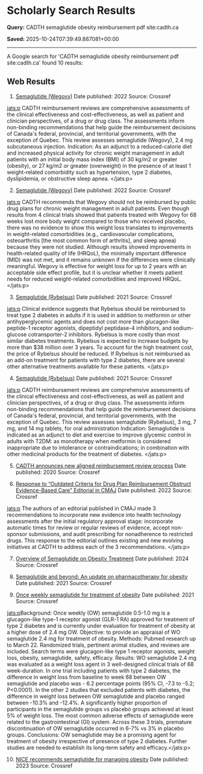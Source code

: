 # Scholarly Search Results

**Query:** CADTH semaglutide obesity reimbursement pdf site:cadth.ca

**Saved:** 2025-10-24T07:39:49.887081+00:00

---

A Google search for 'CADTH semaglutide obesity reimbursement pdf site:cadth.ca' found 10 results:

## Web Results
1. [Semaglutide (Wegovy)](https://canjhealthtechnol.ca/index.php/cjht/article/download/SR0725r/SR0725r)
Date published: 2022
Source: Crossref

<jats:p>&#x0D;
CADTH reimbursement reviews are comprehensive assessments of the clinical effectiveness and cost-effectiveness, as well as patient and clinician perspectives, of a drug or drug class.&#x0D;
The assessments inform non-binding recommendations that help guide the reimbursement decisions of Canada's federal, provincial, and territorial governments, with the exception of Quebec.&#x0D;
This review assesses semaglutide (Wegovy), 2.4 mg subcutaneous injection.&#x0D;
Indication: As an adjunct to a reduced-calorie diet and increased physical activity for chronic weight management in adult patients with an initial body mass index (BMI) of 30 kg/m2 or greater (obesity), or 27 kg/m2 or greater (overweight) in the presence of at least 1 weight-related comorbidity such as hypertension, type 2 diabetes, dyslipidemia, or obstructive sleep apnea.&#x0D;
</jats:p>

2. [Semaglutide (Wegovy)](http://canjhealthtechnol.ca/index.php/cjht/article/download/SR0725/SR0725)
Date published: 2022
Source: Crossref

<jats:p>&#x0D;
CADTH recommends that Wegovy should not be reimbursed by public drug plans for chronic weight management in adult patients.&#x0D;
Even though results from 4 clinical trials showed that patients treated with Wegovy for 68 weeks lost more body weight compared to those who received placebo, there was no evidence to show this weight loss translates to improvements in weight-related comorbidities (e.g., cardiovascular complications, osteoarthritis [the most common form of arthritis], and sleep apnea) because they were not studied.&#x0D;
Although results showed improvements in health-related quality of life (HRQoL), the minimally important difference (MID) was not met, and it remains unknown if the differences were clinically meaningful.&#x0D;
Wegovy is effective for weight loss for up to 2 years with an acceptable side effect profile, but it is unclear whether it meets patient needs for reduced weight-related comorbidities and improved HRQoL.&#x0D;
</jats:p>

3. [Semaglutide (Rybelsus)](http://canjhealthtechnol.ca/index.php/cjht/article/download/sr0637/sr0637)
Date published: 2021
Source: Crossref

<jats:p>&#x0D;
Clinical evidence suggests that Rybelsus should be reimbursed to treat type 2 diabetes in adults if it is used in addition to metformin or other antihyperglycemic agents and does not cost more than glucagon-like peptide-1 receptor agonists, dipeptidyl peptidase-4 inhibitors, and sodium-glucose cotransporter-2 inhibitors.&#x0D;
Rybelsus is more costly than most similar diabetes treatments.&#x0D;
Rybelsus is expected to increase budgets by more than $38 million over 3 years.&#x0D;
To account for the high treatment cost, the price of Rybelsus should be reduced.&#x0D;
If Rybelsus is not reimbursed as an add-on treatment for patients with type 2 diabetes, there are several other alternative treatments available for these patients.&#x0D;
</jats:p>

4. [Semaglutide (Rybelsus)](http://canjhealthtechnol.ca/index.php/cjht/article/download/sr0637r/sr0637r)
Date published: 2021
Source: Crossref

<jats:p>&#x0D;
CADTH reimbursement reviews are comprehensive assessments of the clinical effectiveness and cost-effectiveness, as well as patient and clinician perspectives, of a drug or drug class.&#x0D;
The assessments inform non-binding recommendations that help guide the reimbursement decisions of Canada's federal, provincial, and territorial governments, with the exception of Quebec.&#x0D;
This review assesses semaglutide (Rybelsus), 3 mg, 7 mg, and 14 mg tablets, for oral administration&#x0D;
Indication: Semaglutide is indicated as an adjunct to diet and exercise to improve glycemic control in adults with T2DM:&#x0D;
&#x0D;
as monotherapy when metformin is considered inappropriate due to intolerance or contraindications;&#x0D;
in combination with other medicinal products for the treatment of diabetes.&#x0D;
&#x0D;
&#x0D;
</jats:p>

5. [CADTH announces new aligned reimbursement review process](https://link.springer.com/content/pdf/10.1007/s40274-020-7221-7.pdf)
Date published: 2020
Source: Crossref


6. [Response to “Outdated Criteria for Drug Plan Reimbursement Obstruct Evidence-Based Care” Editorial in CMAJ](https://canjhealthtechnol.ca/index.php/cjht/article/download/393/809)
Date published: 2022
Source: Crossref

<jats:p>
The authors of an editorial published in CMAJ made 3 recommendations to incorporate new evidence into health technology assessments after the initial regulatory approval stage: incorporate automatic times for review or regular reviews of evidence, accept non-sponsor submissions, and audit prescribing for nonadherence to restricted drugs.
This response to the editorial outlines existing and new evolving initiatives at CADTH to address each of the 3 recommendations.
</jats:p>

7. [Overview of Semaglutide on Obesity Treatment](https://doi.org/10.31274/cc-20240624-1097)
Date published: 2024
Source: Crossref


8. [Semaglutide and beyond: An update on pharmacotherapy for obesity](http://www.obesity-abstracts.org/ob/0003/ob0003OU2.htm)
Date published: 2021
Source: Crossref


9. [Once weekly semaglutide for treatment of obesity](https://doi.org/10.31579/2768-0487/015)
Date published: 2021
Source: Crossref

<jats:p>Background: Once weekly (OW) semaglutide 0.5-1.0 mg is a glucagon-like type-1 receptor agonist (GLR-1 RA) approved for treatment of type 2 diabetes and is currently under evaluation for treatment of obesity at a higher dose of 2.4 mg OW.   Objective: to provide an appraisal of WO semaglutide 2.4 mg for treatment of obesity. Methods: Pubmed research up to March 22. Randomized trials, pertinent animal studies, and reviews are included. Search terms were glucagon-like type 1 receptor agonists, weight loss, obesity, semaglutide, safety, efficacy.  Results: WO semaglutide 2.4 mg was evaluated as a weight loss agent in 3 well-designed clinical trials of 68 week-duration. In one trial including patients with type 2 diabetes, the difference in weight loss from baseline to week 68 between OW semaglutide and placebo was - 6.2 percentage points (95% CI, -7.3 to -5.2; P&lt;0.0001). In the other 2 studies that excluded patients with diabetes, the difference in weight loss between OW semaglutide and placebo ranged between -10.3% and -12.4%. A significantly higher proportion of participants in the semaglutide groups vs placebo groups achieved at least 5% of weight loss. The most common adverse effects of semaglutide were related to the gastrointestinal (GI) system. Across these 3 trials, premature discontinuation of OW semaglutide occurred in 6-7% vs 3% in placebo groups.  Conclusions: OW semaglutide may be a promising agent for treatment of obesity irrespective of presence of type 2 diabetes. Further studies are needed to establish its long-term safety and efficacy.</jats:p>

10. [NICE recommends semaglutide for managing obesity](https://doi.org/10.1002/psb.0010096)
Date published: 2023
Source: Crossref

